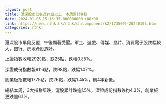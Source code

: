 ```yaml
---
layout: post
title: 滬深股市低收近1%或以上　本周累計轉跌
date: 2024-01-05 15:16:35.000000000 +08:00
link: https://news.rthk.hk/rthk/ch/component/k2/1735059-20240105.htm
categories: rthk
---
```


滬深股市早段反覆，午後顯著受壓。軍工、遊戲、傳媒、晶片、消費電子股跌幅較大，銀行、房地產股造好。

上證指數收報2929點，跌25點，跌幅0.85%。

深證成份指數報9116點，跌98點，跌幅1.07%。

創業板指數報1775點，跌26點，跌幅1.45%，創4年新低。

總結本周，3大指數都跌，滬股累計跌逾1.5%，深證成份指數跌約4.3%，創業板更跌逾6.1%。

